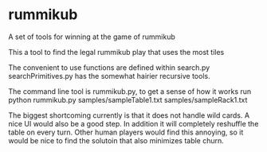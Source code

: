 # rummikub
A set of tools for winning at the game of rummikub

This a tool to find the legal rummikub play that uses the most tiles


The convenient to use functions are defined within search.py 
searchPrimitives.py has the somewhat hairier recursive tools. 

The command line tool is rummikub.py, to get a sense of how it works run
python rummikub.py samples/sampleTable1.txt samples/sampleRack1.txt 


The biggest shortcoming currently is that it does not handle wild cards. 
A nice UI would also be a good step. In addition it will completely 
reshuffle the table on every turn. Other human players would find this
annoying, so it would be nice to find the solutoin that also minimizes
table churn. 
